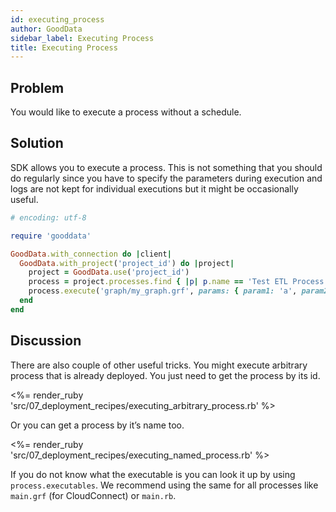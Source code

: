 ```yaml
---
id: executing_process
author: GoodData
sidebar_label: Executing Process
title: Executing Process
---
```


Problem
-------

You would like to execute a process without a schedule.

Solution
--------

SDK allows you to execute a process. This is not something that you
should do regularly since you have to specify the parameters during
execution and logs are not kept for individual executions but it might
be occasionally useful.


```ruby
# encoding: utf-8

require 'gooddata'

GoodData.with_connection do |client|
  GoodData.with_project('project_id') do |project|
    project = GoodData.use('project_id')
    process = project.processes.find { |p| p.name == 'Test ETL Process' }
    process.execute('graph/my_graph.grf', params: { param1: 'a', param2: 'b' })
  end
end 
```

Discussion
----------

There are also couple of other useful tricks. You might execute
arbitrary process that is already deployed. You just need to get the
process by its id.

&lt;%= render\_ruby
'src/07\_deployment\_recipes/executing\_arbitrary\_process.rb' %&gt;

Or you can get a process by it’s name too.

&lt;%= render\_ruby
'src/07\_deployment\_recipes/executing\_named\_process.rb' %&gt;

If you do not know what the executable is you can look it up by using
`process.executables`. We recommend using the same for all processes
like `main.grf` (for CloudConnect) or `main.rb`.
